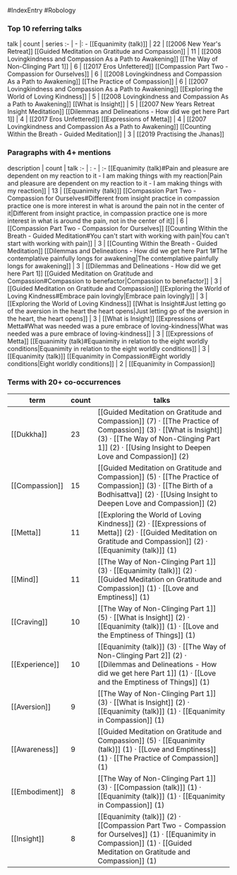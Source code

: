 #IndexEntry #Robology

### Top 10 referring talks
talk | count | series
:- | - |: -
[[Equanimity (talk)]] | 22 | [[2006 New Year's Retreat]]
[[Guided Meditation on Gratitude and Compassion]] | 11 | [[2008 Lovingkindness and Compassion As a Path to Awakening]]
[[The Way of Non-Clinging Part 1]] | 6 | [[2017 Eros Unfettered]]
[[Compassion Part Two - Compassion for Ourselves]] | 6 | [[2008 Lovingkindness and Compassion As a Path to Awakening]]
[[The Practice of Compassion]] | 6 | [[2007 Lovingkindness and Compassion As a Path to Awakening]]
[[Exploring the World of Loving Kindness]] | 5 | [[2008 Lovingkindness and Compassion As a Path to Awakening]]
[[What is Insight]] | 5 | [[2007 New Years Retreat Insight Meditation]]
[[Dilemmas and Delineations - How did we get here Part 1]] | 4 | [[2017 Eros Unfettered]]
[[Expressions of Metta]] | 4 | [[2007 Lovingkindness and Compassion As a Path to Awakening]]
[[Counting Within the Breath - Guided Meditation]] | 3 | [[2019 Practising the Jhanas]]

### Paragraphs with 4+ mentions
description | count | talk
:- | : - | :-
[[Equanimity (talk)#Pain and pleasure are dependent on my reaction to it - I am making things with my reaction\|Pain and pleasure are dependent on my reaction to it - I am making things with my reaction]] | 13 | [[Equanimity (talk)]]
[[Compassion Part Two - Compassion for Ourselves#Different from insight practice in compassion practice one is more interest in what is around the pain not in the center of it\|Different from insight practice, in compassion practice one is more interest in what is around the pain, not in the center of it]] | 6 | [[Compassion Part Two - Compassion for Ourselves]]
[[Counting Within the Breath - Guided Meditation#You can't start with working with pain\|You can't start with working with pain]] | 3 | [[Counting Within the Breath - Guided Meditation]]
[[Dilemmas and Delineations - How did we get here Part 1#The contemplative painfully longs for awakening\|The contemplative painfully longs for awakening]] | 3 | [[Dilemmas and Delineations - How did we get here Part 1]]
[[Guided Meditation on Gratitude and Compassion#Compassion to benefactor\|Compassion to benefactor]] | 3 | [[Guided Meditation on Gratitude and Compassion]]
[[Exploring the World of Loving Kindness#Embrace pain lovingly\|Embrace pain lovingly]] | 3 | [[Exploring the World of Loving Kindness]]
[[What is Insight#Just letting go of the aversion in the heart the heart opens\|Just letting go of the aversion in the heart, the heart opens]] | 3 | [[What is Insight]]
[[Expressions of Metta#What was needed was a pure embrace of loving-kindness\|What was needed was a pure embrace of loving-kindness]] | 3 | [[Expressions of Metta]]
[[Equanimity (talk)#Equanimity in relation to the eight worldly conditions\|Equanimity in relation to the eight worldly conditions]] | 3 | [[Equanimity (talk)]]
[[Equanimity in Compassion#Eight worldly conditions\|Eight worldly conditions]] | 2 | [[Equanimity in Compassion]]

### Terms with 20+ co-occurrences
term | count | talks
-|-|-
[[Dukkha]] | 23 | <span class="counts">[[Guided Meditation on Gratitude and Compassion]] (7) · [[The Practice of Compassion]] (3) · [[What is Insight]] (3) · [[The Way of Non-Clinging Part 1]] (2) · [[Using Insight to Deepen Love and Compassion]] (2)</span> 
[[Compassion]] | 15 | <span class="counts">[[Guided Meditation on Gratitude and Compassion]] (5) · [[The Practice of Compassion]] (3) · [[The Birth of a Bodhisattva]] (2) · [[Using Insight to Deepen Love and Compassion]] (2)</span> 
[[Metta]] | 11 | <span class="counts">[[Exploring the World of Loving Kindness]] (2) · [[Expressions of Metta]] (2) · [[Guided Meditation on Gratitude and Compassion]] (2) · [[Equanimity (talk)]] (1)</span> 
[[Mind]] | 11 | <span class="counts">[[The Way of Non-Clinging Part 1]] (3) · [[Equanimity (talk)]] (2) · [[Guided Meditation on Gratitude and Compassion]] (1) · [[Love and Emptiness]] (1)</span> 
[[Craving]] | 10 | <span class="counts">[[The Way of Non-Clinging Part 1]] (5) · [[What is Insight]] (2) · [[Equanimity (talk)]] (1) · [[Love and the Emptiness of Things]] (1)</span> 
[[Experience]] | 10 | <span class="counts">[[Equanimity (talk)]] (3) · [[The Way of Non-Clinging Part 2]] (2) · [[Dilemmas and Delineations - How did we get here Part 1]] (1) · [[Love and the Emptiness of Things]] (1)</span> 
[[Aversion]] | 9 | <span class="counts">[[The Way of Non-Clinging Part 1]] (3) · [[What is Insight]] (2) · [[Equanimity (talk)]] (1) · [[Equanimity in Compassion]] (1)</span> 
[[Awareness]] | 9 | <span class="counts">[[Guided Meditation on Gratitude and Compassion]] (5) · [[Equanimity (talk)]] (1) · [[Love and Emptiness]] (1) · [[The Practice of Compassion]] (1)</span> 
[[Embodiment]] | 8 | <span class="counts">[[The Way of Non-Clinging Part 1]] (3) · [[Compassion (talk)]] (1) · [[Equanimity (talk)]] (1) · [[Equanimity in Compassion]] (1)</span> 
[[Insight]] | 8 | <span class="counts">[[Equanimity (talk)]] (2) · [[Compassion Part Two - Compassion for Ourselves]] (1) · [[Equanimity in Compassion]] (1) · [[Guided Meditation on Gratitude and Compassion]] (1)</span> 

